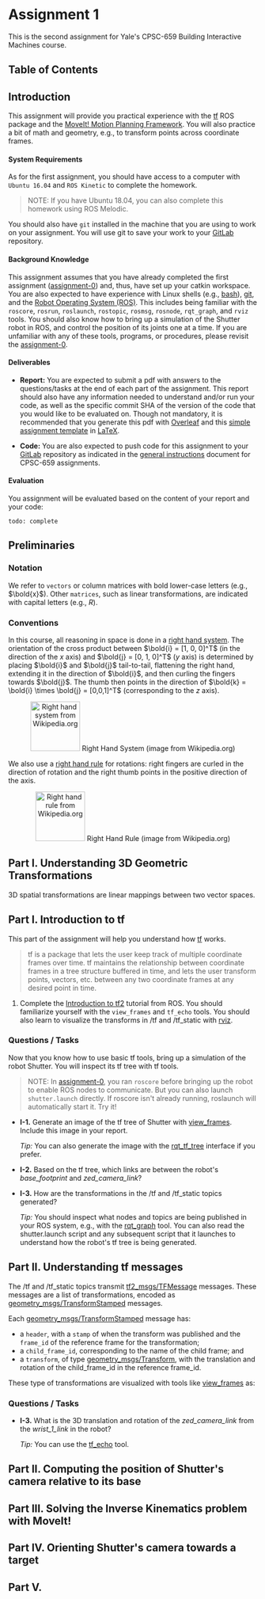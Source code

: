 # Assignment 1

This is the second assignment for Yale's CPSC-659 Building Interactive Machines course.

## Table of Contents

## Introduction 
This assignment will provide you practical experience with the [tf](ros.org/wiki/tf) ROS package and
the [MoveIt! Motion Planning Framework](https://moveit.ros.org/). You will also practice
a bit of math and geometry, e.g., to transform points across coordinate frames.

#### System Requirements
As for the first assignment, you should have access to a computer with `Ubuntu 16.04` and `ROS Kinetic` to complete the homework. 

> NOTE: If you have Ubuntu 18.04, you can also complete this homework 
using ROS Melodic. 

You should also have `git` installed in the machine that you are using to work on your assignment.
You will use git to save your work to your [GitLab](http://www.gitlab.com) repository.

#### Background Knowledge

This assignment assumes that you have already completed the first assignment ([assignment-0](../../assignment-0/README.md)) and,
thus, have set up your catkin workspace. You are also expected to have experience with Linux shells 
(e.g., [bash](https://www.gnu.org/software/bash/)), [git](https://git-scm.com/), and
the [Robot Operating System (ROS)](http://www.ros.org/). This includes being familiar with
the `roscore`, `rosrun`, `roslaunch`, `rostopic`, `rosmsg`, `rosnode`, `rqt_graph`, and `rviz` tools. You
should also know how to bring up a simulation of the Shutter robot in ROS, and
control the position of its joints one at a time. If
you are unfamiliar with any of these tools, programs, or procedures, please revisit the 
[assignment-0](../../assignment-0/README.md).

#### Deliverables

- **Report:** You are expected to submit a pdf with answers to the questions/tasks at 
the end of each part of the assignment. This report should also have any information needed 
to understand and/or run your code, as well as the specific commit SHA of the version of the code
that you would like to be evaluated on. Though not mandatory, it is recommended that you generate this pdf 
with [Overleaf](https://www.overleaf.com/edu/yale#!overview) and this 
[simple assignment template](https://www.overleaf.com/latex/templates/simple-assignment-template/mzkqqqjypzvd) 
in [LaTeX](https://www.latex-project.org/).

- **Code:** You are also expected to push code for this assignment to your 
[GitLab](http://www.gitlab.com) repository as indicated in the [general instructions](../README.md) 
document for CPSC-659 assignments. 

#### Evaluation

You assignment will be evaluated based on the content of your report and your code:

`todo: complete`

<!-- #### Further Reading and Tutorials -->

## Preliminaries

### Notation
We refer to `vectors` or column matrices with bold lower-case letters (e.g., $`\bold{x}`$).
Other `matrices`, such as linear transformations, are indicated with capital letters (e.g., $`R`$). 

### Conventions

In this course, all reasoning in space is done in a 
[right hand system](http://mathworld.wolfram.com/Right-HandRule.html). The orientation
of the cross product between $`\bold{i} = [1, 0, 0]^T`$ (in the direction of the $`x`$ axis) and 
$`\bold{j} = [0, 1, 0]^T`$ ($`y`$ axis) is determined by
placing $`\bold{i}`$ and $`\bold{j}`$ tail-to-tail, flattening the right hand, extending it in the direction
of $`\bold{i}`$, and then curling the fingers towards $`\bold{j}`$. The thumb then points in the direction
of $`\bold{k} = \bold{i} \times \bold{j} = [0,0,1]^T`$ (corresponding to the $`z`$ axis). 

<center>
<img src="https://upload.wikimedia.org/wikipedia/commons/d/d2/Right_hand_rule_cross_product.svg"
width="100" alt="Right hand system from Wikipedia.org"/>
Right Hand System (image from Wikipedia.org)
</center>

We also use a [right hand rule](https://en.wikipedia.org/wiki/Right-hand_rule#Rotations) 
for rotations: right fingers are curled in the direction of rotation and the right thumb 
points in the positive direction of the axis.

<center>
<img src="https://upload.wikimedia.org/wikipedia/commons/thumb/3/34/Right-hand_grip_rule.svg/220px-Right-hand_grip_rule.svg.png"
width="100" alt="Right hand rule from Wikipedia.org"/>
Right Hand Rule (image from Wikipedia.org)
</center>


## Part I. Understanding 3D Geometric Transformations

3D spatial transformations are linear mappings between two vector spaces. 




## Part I. Introduction to tf
This part of the assignment will help you understand how [tf](http://wiki.ros.org/tf) works.

> tf is a package that lets the user keep track of multiple coordinate frames over time. tf 
maintains the relationship between coordinate frames in a tree structure buffered in time, and 
lets the user transform points, vectors, etc. between any two coordinate frames at any desired 
point in time. 

1. Complete the [Introduction to tf2](http://wiki.ros.org/tf2/Tutorials/Introduction%20to%20tf2)
tutorial from ROS. You should familiarize yourself with the `view_frames` and `tf_echo` tools. 
You should also learn to visualize the transforms in /tf and /tf_static with [rviz](http://wiki.ros.org/rviz).

### Questions / Tasks
Now that you know how to use basic tf tools, bring up a simulation of the robot Shutter. 
You will inspect its tf tree with tf tools. 

> NOTE: In [assignment-0](../../assignment-0/README.md), you ran `roscore` before bringing up the robot to enable ROS nodes to communicate. 
But you can also launch `shutter.launch` directly. If roscore isn't already running, roslaunch 
will automatically start it. Try it!

- **I-1.** Generate an image of the tf tree of Shutter with [view_frames](http://wiki.ros.org/tf/Debugging%20tools#Viewing_TF_trees). 
Include this image in your report.

    *Tip:* You can also generate the image with the 
    [rqt_tf_tree](http://wiki.ros.org/rqt_tf_tree) interface if you prefer.

- **I-2.** Based on the tf tree, which links are between the robot's *base_footprint* 
and *zed_camera_link*?

- **I-3.** How are the transformations in the /tf and /tf_static topics generated?

    *Tip:* You should inspect what nodes and topics are being published in your ROS system,
    e.g., with the [rqt_graph](http://wiki.ros.org/rqt_graph) tool. You can also read the shutter.launch script and any
    subsequent script that it launches to understand how the robot's tf tree is being generated.


## Part II. Understanding tf messages
The /tf and /tf_static topics transmit 
[tf2_msgs/TFMessage](http://docs.ros.org/jade/api/tf2_msgs/html/msg/TFMessage.html) messages.
These messages are a list of transformations, encoded as 
[geometry_msgs/TransformStamped](http://docs.ros.org/jade/api/geometry_msgs/html/msg/TransformStamped.html) messages.

Each [geometry_msgs/TransformStamped](http://docs.ros.org/jade/api/geometry_msgs/html/msg/TransformStamped.html) 
message has:

- a `header`, with a `stamp` of when the transform was published 
and the `frame_id` of the reference frame for the transformation;
- a `child_frame_id`, corresponding to the name of the child frame; and
- a `transform`, of type [geometry_msgs/Transform](http://docs.ros.org/jade/api/geometry_msgs/html/msg/Transform.html),
with the translation and rotation of the child_frame_id in the reference frame_id.

These type of transformations are visualized with tools like [view_frames](http://wiki.ros.org/tf/Debugging%20tools#Viewing_TF_trees)
as:



### Questions / Tasks

- **I-3.** What is the 3D translation and rotation of the *zed_camera_link* from 
the *wrist_1_link* in the robot? 

    *Tip:* You can use the [tf_echo](http://wiki.ros.org/tf#tf_echo) tool.
    
## Part II. Computing the position of Shutter's camera relative to its base




## Part III. Solving the Inverse Kinematics problem with MoveIt!

## Part IV. Orienting Shutter's camera towards a target

## Part V. 


